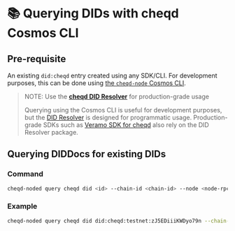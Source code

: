 # 📚 Querying DIDs with cheqd Cosmos CLI

## Pre-requisite

An existing `did:cheqd` entry created using any SDK/CLI. For development purposes, this can be done using [the `cheqd-node` Cosmos CLI](./).

> NOTE: Use the [**cheqd DID Resolver**](../../did-resolver/) for production-grade usage
>
> Querying using the Cosmos CLI is useful for development purposes, but the [DID Resolver](../../did-resolver/) is designed for programmatic usage. Production-grade SDKs such as [Veramo SDK for cheqd](../../veramo-sdk-for-cheqd/) also rely on the DID Resolver package.

## Querying DIDDocs for existing DIDs

### Command

```bash
cheqd-noded query cheqd did <id> --chain-id <chain-id> --node <node-rpc-endpoint>
```

### Example

```bash
cheqd-noded query cheqd did did:cheqd:testnet:zJ5EDiiiKWDyo79n --chain-id cheqd-testnet-4 --node http://rpc.testnet.cheqd.network:26657
```
